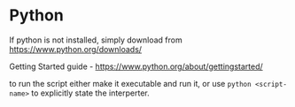# Python

If python is not installed, simply download from https://www.python.org/downloads/

Getting Started guide - https://www.python.org/about/gettingstarted/

to run the script either make it executable and run it, or use `python <script-name>` to explicitly state the interperter.
